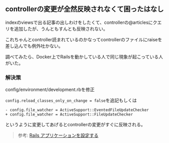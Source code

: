 ## controllerの変更が全然反映されなくて困ったはなし

indexのviewsで出る記事の出しわけをしたくて、controllerの@articlesにクエリを追加したが、うんともすんとも反映されない。

これちゃんとcontroller読まれているのかなってcontrollerのファイルにraiseを差し込んでも例外吐かない。

調べてみたら、Docker上でRailsを動かしている人で同じ現象が起こっている人がいた。

### 解決策

config/environment/development.rbを修正

`config.reload_classes_only_on_change = false`を追記もしくは

```
- config.file_watcher = ActiveSupport::EventedFileUpdateChecker
+ config.file_watcher = ActiveSupport::FileUpdateChecker
```
というように変更してあげるとcontrollerの変更がすぐに反映される。

> 参考: [Rails アプリケーションを設定する](https://railsguides.jp/configuring.html)

